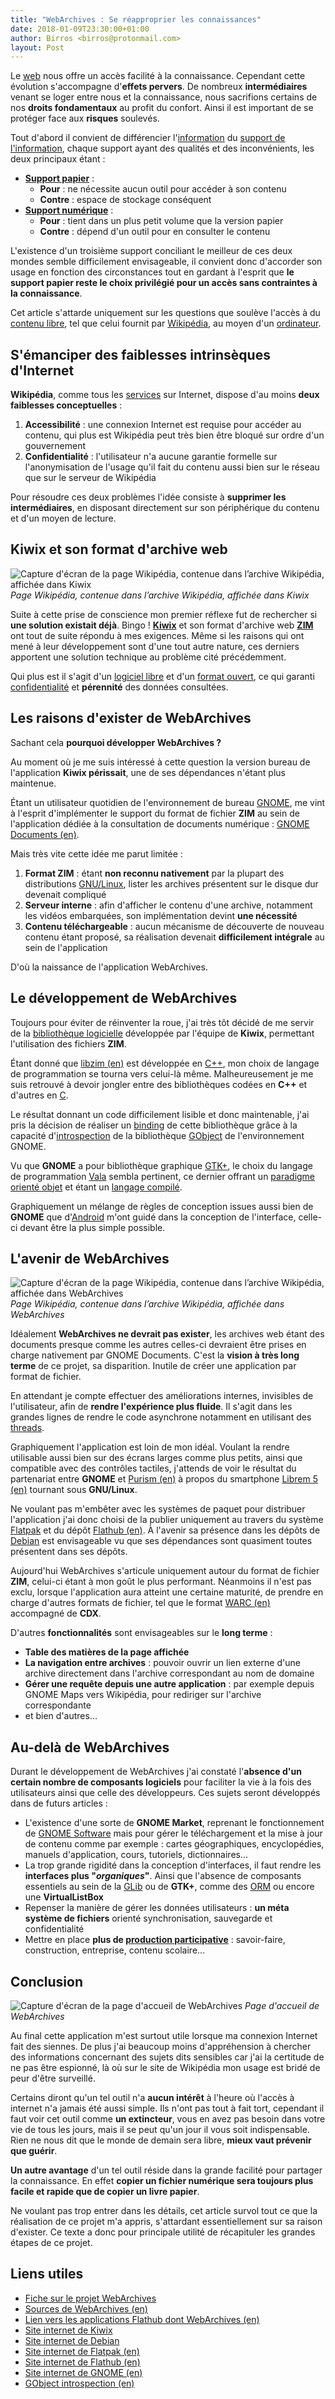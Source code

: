 ```yaml
---
title: "WebArchives : Se réapproprier les connaissances"
date: 2018-01-09T23:30:00+01:00
author: Birros <birros@protonmail.com>
layout: Post
---
```


Le [web] nous offre un accès facilité à la connaissance. Cependant cette
évolution s'accompagne d'__effets pervers__. De nombreux __intermédiaires__
venant se loger entre nous et la connaissance, nous sacrifions certains de
nos __droits fondamentaux__ au profit du confort. Ainsi il est important de
se protéger face aux __risques__ soulevés.

<!-- Liens du résumé -->

[web]: https://fr.wikipedia.org/wiki/World_Wide_Web

<!-- more -->

Tout d'abord il convient de différencier l'[information] du [support de
l'information], chaque support ayant des qualités et des inconvénients, les
deux principaux étant :

- __[Support papier]__ :
  - __Pour__ : ne nécessite aucun outil pour accéder à son contenu
  - __Contre__ : espace de stockage conséquent
- __[Support numérique]__ :
  - __Pour__ : tient dans un plus petit volume que la version papier
  - __Contre__ : dépend d'un outil pour en consulter le contenu

L'existence d'un troisième support conciliant le meilleur de ces deux mondes
semble difficilement envisageable, il convient donc d'accorder son usage en
fonction des circonstances tout en gardant à l'esprit que __le support papier
reste le choix privilégié pour un accès sans contraintes à la connaissance__.

Cet article s'attarde uniquement sur les questions que soulève l'accès à du
[contenu libre], tel que celui fournit par [Wikipédia], au moyen d'un
[ordinateur].

## S'émanciper des faiblesses intrinsèques d'Internet

__Wikipédia__, comme tous les [services] sur Internet, dispose d'au moins
__deux faiblesses conceptuelles__ :

1. __Accessibilité__ : une connexion Internet est requise pour accéder au
contenu, qui plus est Wikipédia peut très bien être bloqué sur ordre d'un
gouvernement
2. __Confidentialité__ : l'utilisateur n'a aucune garantie formelle sur
l'anonymisation de l'usage qu'il fait du contenu aussi bien sur le réseau que
sur le serveur de Wikipédia

Pour résoudre ces deux problèmes l'idée consiste à __supprimer les
intermédiaires__, en disposant directement sur son périphérique du contenu et
d'un moyen de lecture.

## Kiwix et son format d'archive web

![Capture d'écran de la page Wikipédia, contenue dans l’archive Wikipédia, affichée dans Kiwix](../../../public/assets/journal/2018-01-09-web-archives-to-reappropriate-knowledge/kiwix-wikipedia_1050x674.png)
*Page Wikipédia, contenue dans l’archive Wikipédia, affichée dans Kiwix*


Suite à cette prise de conscience mon premier réflexe fut de rechercher si
__une solution existait déjà__. Bingo ! __[Kiwix]__ et son format d'archive
web __[ZIM]__ ont tout de suite répondu à mes exigences. Même si les raisons
qui ont mené à leur développement sont d'une tout autre nature, ces derniers
apportent une solution technique au problème cité précédemment.

Qui plus est il s'agit d'un [logiciel libre] et d'un [format ouvert], ce qui
garanti [confidentialité] et __pérennité__ des données consultées.

## Les raisons d'exister de WebArchives

Sachant cela __pourquoi développer WebArchives ?__

Au moment où je me suis intéressé à cette question la version bureau de
l'application __Kiwix périssait__, une de ses dépendances n'étant plus
maintenue.

Étant un utilisateur quotidien de l'environnement de bureau [GNOME], me vint à
l'esprit d'implémenter le support du format de fichier __ZIM__ au sein de
l'application dédiée à la consultation de documents numérique : [GNOME
Documents (en)].

Mais très vite cette idée me parut limitée :

1. __Format ZIM__ : étant __non reconnu nativement__ par la plupart des
distributions [GNU/Linux], lister les archives présentent sur le disque dur
devenait compliqué
2. __Serveur interne__ : afin d'afficher le contenu d'une archive, notamment
les vidéos embarquées, son implémentation devint __une nécessité__
3. __Contenu téléchargeable__ : aucun mécanisme de découverte de nouveau
contenu étant proposé, sa réalisation devenait __difficilement intégrale__ au
sein de l'application

D'où la naissance de l'application WebArchives.

## Le développement de WebArchives

Toujours pour éviter de réinventer la roue, j'ai très tôt décidé de me servir
de la [bibliothèque logicielle] développée par l'équipe de __Kiwix__,
permettant l'utilisation des fichiers __ZIM__.

Étant donné que [libzim (en)] est développée en [C++], mon choix de langage de
programmation se tourna vers celui-là même. Malheureusement je me suis
retrouvé à devoir jongler entre des bibliothèques codées en __C++__ et
d'autres en [C].

Le résultat donnant un code difficilement lisible et donc maintenable, j'ai
pris la décision de réaliser un [binding] de cette bibliothèque grâce à la
capacité d'[introspection] de la bibliothèque [GObject] de l'environnement
GNOME.

Vu que __GNOME__ a pour bibliothèque graphique [GTK+], le choix du langage de
programmation [Vala] sembla pertinent, ce dernier offrant un [paradigme
orienté objet] et étant un [langage compilé].

Graphiquement un mélange de règles de conception issues aussi bien de
__GNOME__ que d'[Android] m'ont guidé dans la conception de l'interface,
celle-ci devant être la plus simple possible.

## L'avenir de WebArchives

![Capture d'écran de la page Wikipédia, contenue dans l’archive Wikipédia, affichée dans WebArchives](../../../public/assets/journal/2018-01-09-web-archives-to-reappropriate-knowledge/web-archives-wikipedia_850x500.png)
*Page Wikipédia, contenue dans l’archive Wikipédia, affichée dans WebArchives*

Idéalement __WebArchives ne devrait pas exister__, les archives web étant des
documents presque comme les autres celles-ci devraient être prises en charge
nativement par GNOME Documents. C'est la __vision à très long terme__ de ce
projet, sa disparition. Inutile de créer une application par format de fichier.

En attendant je compte effectuer des améliorations internes, invisibles de
l'utilisateur, afin de __rendre l'expérience plus fluide__. Il s'agit dans les
grandes lignes de rendre le code asynchrone notamment en utilisant des
[threads].

Graphiquement l'application est loin de mon idéal. Voulant la rendre
utilisable aussi bien sur des écrans larges comme plus petits, ainsi que
compatible avec des contrôles tactiles, j'attends de voir le résultat du
partenariat entre __GNOME__ et [Purism (en)] à propos du smartphone [Librem 5
(en)] tournant sous __GNU/Linux__.

Ne voulant pas m'embêter avec les systèmes de paquet pour distribuer
l'application j'ai donc choisi de la publier uniquement au travers du système
[Flatpak] et du dépôt [Flathub (en)]. À l'avenir sa présence dans les dépôts
de [Debian] est envisageable vu que ses dépendances sont quasiment toutes
présentent dans ses dépôts.

Aujourd'hui WebArchives s'articule uniquement autour du format de fichier
__ZIM__, celui-ci étant à mon goût le plus performant. Néanmoins il n'est pas
exclu, lorsque l'application aura atteint une certaine maturité, de prendre en
charge d'autres formats de fichier, tel que le format [WARC (en)] accompagné
de __CDX__.

D'autres __fonctionnalités__ sont envisageables sur le __long terme__ :

- __Table des matières de la page affichée__
- __La navigation entre archives__ : pouvoir ouvrir un lien externe d'une
archive directement dans l'archive correspondant au nom de domaine
- __Gérer une requête depuis une autre application__ : par exemple depuis
GNOME Maps vers Wikipédia, pour rediriger sur l'archive correspondante
- et bien d'autres...

## Au-delà de WebArchives

Durant le développement de WebArchives j'ai constaté l'__absence d'un certain
nombre de composants logiciels__ pour faciliter la vie à la fois des
utilisateurs ainsi que celle des développeurs. Ces sujets seront développés
dans de futurs articles :

- L'existence d'une sorte de __GNOME Market__, reprenant le fonctionnement de
[GNOME Software] mais pour gérer le téléchargement et la mise à jour de
contenu comme par exemple : cartes géographiques, encyclopédies, manuels
d'application, cours, tutoriels, dictionnaires...
- La trop grande rigidité dans la conception d'interfaces, il faut rendre les
__interfaces plus "*organiques*"__. Ainsi que l'absence de composants
essentiels au sein de la [GLib] ou de __GTK+__, comme des [ORM] ou encore une
__VirtualListBox__
- Repenser la manière de gérer les données utilisateurs :
__un méta système de fichiers__ orienté synchronisation, sauvegarde et
confidentialité
- Mettre en place __plus de [production participative]__ : savoir-faire,
construction, entreprise, contenu scolaire...

## Conclusion

![Capture d'écran de la page d'accueil de WebArchives](../../../public/assets/journal/2018-01-09-web-archives-to-reappropriate-knowledge/web-archives-home_850x500.png)
*Page d'accueil de WebArchives*

Au final cette application m'est surtout utile lorsque ma connexion Internet
fait des siennes. De plus j'ai beaucoup moins d'appréhension à chercher des
informations concernant des sujets dits sensibles car j'ai la certitude de ne
pas être espionné, là où sur le site de Wikipédia mon usage est bridé de peur
d'être surveillé.

Certains diront qu'un tel outil n'a __aucun intérêt__ à l'heure où l'accès à
internet n'a jamais été aussi simple. Ils n'ont pas tout à fait tort,
cependant il faut voir cet outil comme __un extincteur__, vous en avez pas
besoin dans votre vie de tous les jours, mais il se peut qu'un jour il vous
soit indispensable. Rien ne nous dit que le monde de demain sera libre,
__mieux vaut prévenir que guérir__.

__Un autre avantage__ d'un tel outil réside dans la grande facilité pour
partager la connaissance. En effet __copier un fichier numérique sera toujours
plus facile et rapide que de copier un livre papier__.

Ne voulant pas trop entrer dans les détails, cet article survol tout ce que la
réalisation de ce projet m'a appris, s'attardant essentiellement sur sa raison
d'exister. Ce texte a donc pour principale utilité de récapituler les grandes
étapes de ce projet.

## Liens utiles

- [Fiche sur le projet WebArchives]
- [Sources de WebArchives (en)]
- [Lien vers les applications Flathub dont WebArchives (en)]
- [Site internet de Kiwix]
- [Site internet de Debian]
- [Site internet de Flatpak (en)]
- [Site internet de Flathub (en)]
- [Site internet de GNOME (en)]
- [GObject introspection (en)]

<!--Liens externes et références-->

[Support papier]: https://fr.wikipedia.org/wiki/Livre_(document)
[Support numérique]: https://fr.wikipedia.org/wiki/Livre_num%C3%A9rique
[information]: https://fr.wikipedia.org/wiki/Information
[support de l'information]: https://fr.wikipedia.org/wiki/Information#Support_de_l'information
[contenu libre]: https://fr.wikipedia.org/wiki/%C5%92uvre_libre
[Wikipédia]: https://fr.wikipedia.org/wiki/Wikip%C3%A9dia
[ordinateur]: https://fr.wikipedia.org/wiki/Ordinateur
[services]: https://fr.wikipedia.org/wiki/Serveur_informatique
[Kiwix]: https://fr.wikipedia.org/wiki/Kiwix
[ZIM]: https://fr.wikipedia.org/wiki/ZIM_(format_de_fichier_informatique)
[logiciel libre]: https://fr.wikipedia.org/wiki/Logiciel_libre
[format ouvert]: https://fr.wikipedia.org/wiki/Format_ouvert
[confidentialité]: https://fr.wikipedia.org/wiki/Confidentialit%C3%A9
[GNOME]: https://fr.wikipedia.org/wiki/GNOME
[GNOME Documents (en)]: https://wiki.gnome.org/Apps/Documents
[GNU/Linux]: https://fr.wikipedia.org/wiki/Linux
[bibliothèque logicielle]: https://fr.wikipedia.org/wiki/Biblioth%C3%A8que_logicielle
[libzim (en)]: https://github.com/openzim/libzim
[C++]: https://fr.wikipedia.org/wiki/C%2B%2B
[C]: https://fr.wikipedia.org/wiki/C_(langage)
[binding]: https://fr.wikipedia.org/wiki/Binding
[GObject]: https://fr.wikipedia.org/wiki/GObject
[Vala]: https://fr.wikipedia.org/wiki/Vala_(langage)
[paradigme orienté objet]: https://fr.wikipedia.org/wiki/Programmation_orient%C3%A9e_objet
[langage compilé]: https://fr.wikipedia.org/wiki/Fichier_binaire
[GTK+]: https://fr.wikipedia.org/wiki/GTK%2B
[Android]: https://fr.wikipedia.org/wiki/Android
[introspection]: https://fr.wikipedia.org/wiki/R%C3%A9flexion_(informatique)
[Purism (en)]: https://puri.sm/
[Librem 5 (en)]: https://puri.sm/shop/librem-5/
[Flatpak]: https://fr.wikipedia.org/wiki/Flatpak
[Flathub (en)]: https://flathub.org/
[Debian]: https://fr.wikipedia.org/wiki/Debian
[WARC (en)]: https://en.wikipedia.org/wiki/Web_ARChive
[GNOME Software]: https://fr.wikipedia.org/wiki/GNOME_Logiciels
[GLib]: https://fr.wikipedia.org/wiki/GLib
[ORM]: https://fr.wikipedia.org/wiki/Mapping_objet-relationnel
[threads]: https://fr.wikipedia.org/wiki/Thread_(informatique)
[production participative]: https://fr.wikipedia.org/wiki/Production_participative
[Fiche sur le projet WebArchives]: ../projects/web-archives
[Sources de WebArchives (en)]: https://github.com/birros/web-archives
[Lien vers les applications Flathub dont WebArchives (en)]: https://flathub.org/apps.html
[Site internet de Kiwix]: https://www.kiwix.org/fr/
[Site internet de Debian]: https://www.debian.org/index.fr.html
[Site internet de Flatpak (en)]: https://www.flatpak.org/
[Site internet de Flathub (en)]: https://flathub.org/
[Site internet de GNOME (en)]: https://www.gnome.org/
[GObject introspection (en)]: https://wiki.gnome.org/Projects/GObjectIntrospection
